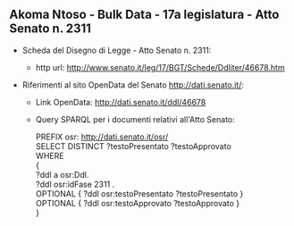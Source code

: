 ## Akoma Ntoso - Bulk Data - 17a legislatura - Atto Senato n. 2311 ##

* Scheda del Disegno di Legge - Atto Senato n. 2311:
	* http url: http://www.senato.it/leg/17/BGT/Schede/Ddliter/46678.htm

* Riferimenti al sito OpenData del Senato http://dati.senato.it/:
	* Link OpenData: http://dati.senato.it/ddl/46678
	* Query SPARQL per i documenti relativi all'Atto Senato:

        PREFIX osr: <http://dati.senato.it/osr/>  
		SELECT DISTINCT ?testoPresentato ?testoApprovato  
		WHERE  
		{  
		    ?ddl a osr:Ddl.  
		    ?ddl osr:idFase 2311 .  
		    OPTIONAL { ?ddl osr:testoPresentato ?testoPresentato }  
		    OPTIONAL { ?ddl osr:testoApprovato ?testoApprovato }  
		}
		
